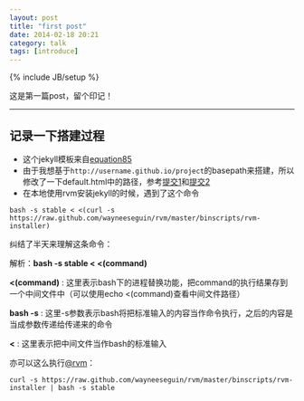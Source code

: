 ```yaml
---
layout: post
title: "first post"
date: 2014-02-18 20:21
category: talk
tags: [introduce]
---
```

{% include JB/setup %}

这是第一篇post，留个印记！

------

## 记录一下搭建过程

* 这个jekyll模板来自[equation85][1]
* 由于我想基于`http://username.github.io/project`的basepath来搭建，所以修改了一下default.html中的路径，参考[提交1][2]和[提交2][3]
* 在本地使用rvm安装jekyll的时候，遇到了这个命令
```
bash -s stable < <(curl -s https://raw.github.com/wayneeseguin/rvm/master/binscripts/rvm-installer)
```
纠结了半天来理解这条命令：

解析：**bash -s stable < <(command)**

**<(command)** : 这里表示bash下的进程替换功能，把command的执行结果存到一个中间文件中（可以使用echo <(command)查看中间文件路径）

**bash -s** : 这里-s参数表示bash将把标准输入的内容当作命令执行，之后的内容是当成参数传递给传递来的命令

**<** : 这里表示把中间文件当作bash的标准输入

亦可以这么执行[@rvm][4]：
```
curl -s https://raw.github.com/wayneeseguin/rvm/master/binscripts/rvm-installer | bash -s stable
```

[1]:http://equation85.github.io
[2]:https://github.com/wjxing/knowledge-wiki/commit/a763abcc3c2d5fa2dfd266fe99191bfaa05a62c9
[3]:https://github.com/wjxing/knowledge-wiki/commit/74f24fcf42339a28f58892d738e9d7d0e48ec831
[4]:http://rvm.io/rvm/install
